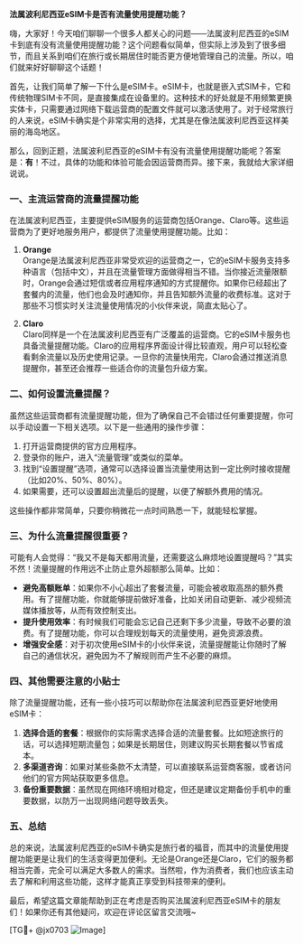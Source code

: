 **法属波利尼西亚eSIM卡是否有流量使用提醒功能？**

嗨，大家好！今天咱们聊聊一个很多人都关心的问题——法属波利尼西亚的eSIM卡到底有没有流量使用提醒功能？这个问题看似简单，但实际上涉及到了很多细节，而且关系到咱们在旅行或长期居住时能否更方便地管理自己的流量。所以，咱们就来好好聊聊这个话题！

首先，让我们简单了解一下什么是eSIM卡。eSIM卡，也就是嵌入式SIM卡，它和传统物理SIM卡不同，是直接集成在设备里的。这种技术的好处就是不用频繁更换实体卡，只需要通过网络下载运营商的配置文件就可以激活使用了。对于经常旅行的人来说，eSIM卡确实是个非常实用的选择，尤其是在像法属波利尼西亚这样美丽的海岛地区。

那么，回到正题，法属波利尼西亚的eSIM卡有没有流量使用提醒功能呢？答案是：**有**！不过，具体的功能和体验可能会因运营商而异。接下来，我就给大家详细说说。

### 一、主流运营商的流量提醒功能

在法属波利尼西亚，主要提供eSIM服务的运营商包括Orange、Claro等。这些运营商为了更好地服务用户，都提供了流量使用提醒功能。比如：

1. **Orange**  
   Orange是法属波利尼西亚非常受欢迎的运营商之一，它的eSIM卡服务支持多种语言（包括中文），并且在流量管理方面做得相当不错。当你接近流量限额时，Orange会通过短信或者应用程序通知的方式提醒你。如果你已经超出了套餐内的流量，他们也会及时通知你，并且告知额外流量的收费标准。这对于那些不习惯实时关注流量使用情况的小伙伴来说，简直太贴心了。

2. **Claro**  
   Claro同样是一个在法属波利尼西亚有广泛覆盖的运营商。它的eSIM卡服务也具备流量提醒功能。Claro的应用程序界面设计得比较直观，用户可以轻松查看剩余流量以及历史使用记录。一旦你的流量快用完，Claro会通过推送消息提醒你，甚至还会推荐一些适合你的流量包升级方案。

### 二、如何设置流量提醒？

虽然这些运营商都有流量提醒功能，但为了确保自己不会错过任何重要提醒，你可以手动设置一下相关选项。以下是一些通用的操作步骤：

1. 打开运营商提供的官方应用程序。
2. 登录你的账户，进入“流量管理”或类似的菜单。
3. 找到“设置提醒”选项，通常可以选择设置当流量使用达到一定比例时接收提醒（比如20%、50%、80%）。
4. 如果需要，还可以设置超出流量后的提醒，以便了解额外费用的情况。

这些操作都非常简单，只要你稍微花一点时间熟悉一下，就能轻松掌握。

### 三、为什么流量提醒很重要？

可能有人会觉得：“我又不是每天都用流量，还需要这么麻烦地设置提醒吗？”其实不然！流量提醒的作用远不止防止意外超额那么简单。比如：

- **避免高额账单**：如果你不小心超出了套餐流量，可能会被收取高昂的额外费用。有了提醒功能，你就能够提前做好准备，比如关闭自动更新、减少视频流媒体播放等，从而有效控制支出。
- **提升使用效率**：有时候我们可能会忘记自己还剩下多少流量，导致不必要的浪费。有了提醒功能，你可以合理规划每天的流量使用，避免资源浪费。
- **增强安全感**：对于初次使用eSIM卡的小伙伴来说，流量提醒能让你随时了解自己的通信状况，避免因为不了解规则而产生不必要的麻烦。

### 四、其他需要注意的小贴士

除了流量提醒功能，还有一些小技巧可以帮助你在法属波利尼西亚更好地使用eSIM卡：

1. **选择合适的套餐**：根据你的实际需求选择合适的流量套餐。比如短途旅行的话，可以选择短期流量包；如果是长期居住，则建议购买长期套餐以节省成本。
2. **多渠道咨询**：如果对某些条款不太清楚，可以直接联系运营商客服，或者访问他们的官方网站获取更多信息。
3. **备份重要数据**：虽然现在网络环境相对稳定，但还是建议定期备份手机中的重要数据，以防万一出现网络问题导致丢失。

### 五、总结

总的来说，法属波利尼西亚的eSIM卡确实是旅行者的福音，而其中的流量使用提醒功能更是让我们的生活变得更加便利。无论是Orange还是Claro，它们的服务都相当完善，完全可以满足大多数人的需求。当然啦，作为消费者，我们也应该主动去了解和利用这些功能，这样才能真正享受到科技带来的便利。

最后，希望这篇文章能帮助到正在考虑是否购买法属波利尼西亚eSIM卡的朋友们！如果你还有其他疑问，欢迎在评论区留言交流哦~

[TG💪+ @jx0703 ![Image](https://github.com/user-attachments/assets/dbca1d08-cadb-493c-b0ec-ad6f7a83f270)]